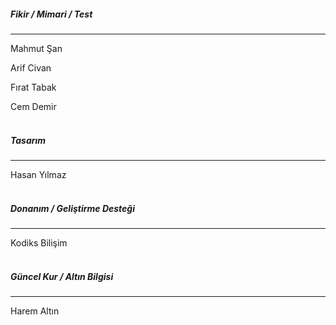 
##### Fikir / Mimari / Test
---  
Mahmut Şan

Arif Civan

Fırat Tabak

Cem Demir  
&nbsp;

##### Tasarım
---
Hasan Yılmaz  
&nbsp;

##### Donanım / Geliştirme Desteği
---
Kodiks Bilişim  
&nbsp;

 ##### Güncel Kur / Altın Bilgisi
---
 Harem Altın
&nbsp;
